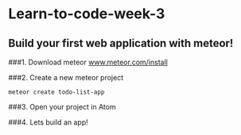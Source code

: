 # Learn-to-code-week-3


## Build your first web application with meteor!

###1. Download meteor
www.meteor.com/install

###2. Create a new meteor project
```
meteor create todo-list-app
```

###3. Open your project in Atom


###4. Lets build an app! 
